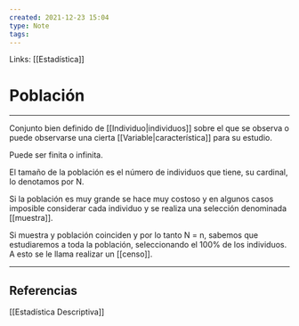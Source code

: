 ```yaml
---
created: 2021-12-23 15:04
type: Note
tags:
---
```


Links: [[Estadística]]

# Población
---

Conjunto bien definido de [[Individuo|individuos]] sobre el que se observa o puede observarse una cierta [[Variable|característica]] para su estudio.

Puede ser finita o infinita.

El tamaño de la población es el número de individuos que tiene, su cardinal, lo denotamos por N.

Si la población es muy grande se hace muy costoso y en algunos casos imposible considerar cada individuo y se realiza una selección denominada [[muestra]].

Si muestra y población coinciden y por lo tanto N = n, sabemos que estudiaremos a toda la población, seleccionando el 100% de los individuos. A esto se le llama realizar un [[censo]].

---

## Referencias
[[Estadística Descriptiva]]